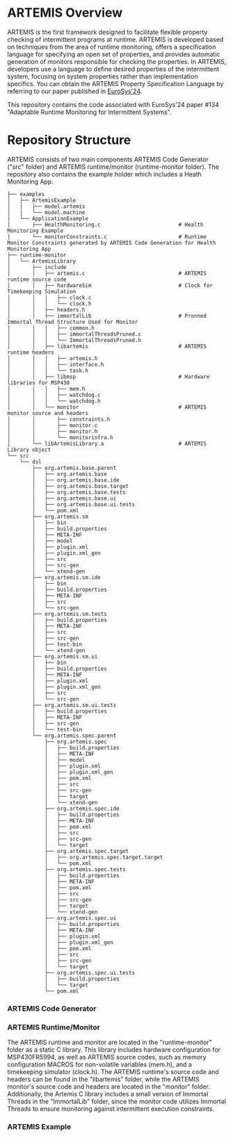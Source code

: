 # ARTEMIS Overview
ARTEMIS is the first framework designed to facilitate flexible property checking of intermittent programs at runtime. ARTEMIS is developed based on techniques from the area of runtime monitoring, offers a specification language for specifying an open set of properties, and provides automatic generation of monitors responsible for checking the properties. In ARTEMIS, developers use a language to define desired properties of the intermittent system, focusing on system properties rather than implementation specifics. You can obtain the ARTEMIS Property Specification Language by referring to our paper published in [EuroSys'24](https://2024.eurosys.org/).

This repository contains the code associated with EuroSys'24 paper #134 "Adaptable Runtime Monitoring for Intermittent Systems".


# Repository Structure
ARTEMIS consists of two main components ARTEMIS Code Generator ("src" folder) and ARTEMIS runtime/monitor (runtime-monitor folder). The repository also contains the example holder which includes a Heath Monitoring App.  

```
├── examples
│   ├── ArtemisExample
│   |   ├── model.artemis                              
│   |   └── model.machine
|   └── ApplicationExample
|       ├── HealthMonitoring.c                         # Health Monitoring Example
|       └── monitorConstraints.c                       # Runtime Monitor Constraints generated by ARTEMIS Code Generation for Health Monitoring App 
├── runtime-monitor
│   └── ArtemisLibrary
│       ├── include
│       │   ├── artemis.c                              # ARTEMIS runtime source code
│       │   ├── hardwareSim                            # Clock for Timekeeping Simulation
│       │   │   ├── clock.c
│       │   │   └── clock.h
│       │   ├── headers.h
│       │   ├── immortalLib                            # Pronned Immortal Thread Structure Used for Monitor
│       │   │   ├── common.h
│       │   │   ├── immortalThreadsPruned.c
│       │   │   └── ImmortalThreadsPruned.h
│       │   ├── libartemis                             # ARTEMIS runtime headers
│       │   │   ├── artemis.h
│       │   │   ├── interface.h
│       │   │   └── task.h
│       │   ├── libmsp                                 # Hardware libraries for MSP430
│       │   │   ├── mem.h
│       │   │   ├── watchdog.c
│       │   │   └── watchdog.h
│       │   └── monitor                                # ARTEMIS monitor source and headers
│       │       ├── constraints.h
│       │       ├── monitor.c
│       │       ├── monitor.h
│       │       └── monitorinfra.h
│       └── libArtemisLibrary.a                        # ARTEMIS Library object
└── src
    └── dsl
        ├── org.artemis.base.parent
        │   ├── org.artemis.base
        │   ├── org.artemis.base.ide
        │   ├── org.artemis.base.target
        │   ├── org.artemis.base.tests
        │   ├── org.artemis.base.ui
        │   ├── org.artemis.base.ui.tests
        │   └── pom.xml
        ├── org.artemis.sm
        │   ├── bin
        │   ├── build.properties
        │   ├── META-INF
        │   ├── model
        │   ├── plugin.xml
        │   ├── plugin.xml_gen
        │   ├── src
        │   ├── src-gen
        │   └── xtend-gen
        ├── org.artemis.sm.ide
        │   ├── bin
        │   ├── build.properties
        │   ├── META-INF
        │   ├── src
        │   └── src-gen
        ├── org.artemis.sm.tests
        │   ├── build.properties
        │   ├── META-INF
        │   ├── src
        │   ├── src-gen
        │   ├── test-bin
        │   └── xtend-gen
        ├── org.artemis.sm.ui
        │   ├── bin
        │   ├── build.properties
        │   ├── META-INF
        │   ├── plugin.xml
        │   ├── plugin.xml_gen
        │   ├── src
        │   └── src-gen
        ├── org.artemis.sm.ui.tests
        │   ├── build.properties
        │   ├── META-INF
        │   ├── src-gen
        │   └── test-bin
        └── org.artemis.spec.parent
            ├── org.artemis.spec
            │   ├── build.properties
            │   ├── META-INF
            │   ├── model
            │   ├── plugin.xml
            │   ├── plugin.xml_gen
            │   ├── pom.xml
            │   ├── src
            │   ├── src-gen
            │   ├── target
            │   └── xtend-gen
            ├── org.artemis.spec.ide
            │   ├── build.properties
            │   ├── META-INF
            │   ├── pom.xml
            │   ├── src
            │   ├── src-gen
            │   └── target
            ├── org.artemis.spec.target
            │   ├── org.artemis.spec.target.target
            │   └── pom.xml
            ├── org.artemis.spec.tests
            │   ├── build.properties
            │   ├── META-INF
            │   ├── pom.xml
            │   ├── src
            │   ├── src-gen
            │   ├── target
            │   └── xtend-gen
            ├── org.artemis.spec.ui
            │   ├── build.properties
            │   ├── META-INF
            │   ├── plugin.xml
            │   ├── plugin.xml_gen
            │   ├── pom.xml
            │   ├── src
            │   ├── src-gen
            │   └── target
            ├── org.artemis.spec.ui.tests
            │   ├── build.properties
            │   └── target
            └── pom.xml
```

### ARTEMIS Code Generator


### ARTEMIS Runtime/Monitor
The ARTEMIS runtime and monitor are located in the "runtime-monitor" folder as a static C library. This library includes hardware configuration for MSP430FR5994, as well as ARTEMIS source codes, such as memory configuration MACROS for non-volatile variables (mem.h), and a timekeeping simulator (clock.h). The ARTEMIS runtime's source code and headers can be found in the "libartemis" folder, while the ARTEMIS monitor's source code and headers are located in the "monitor" folder. Additionally, the Artemis C library includes a small version of Immortal Threads in the "ImmortalLib" folder, since the monitor code utilizes Immortal Threads to ensure monitoring against intermittent execution constraints.

### ARTEMIS Example
